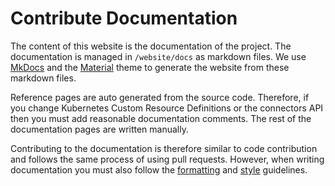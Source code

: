 # Contribute Documentation

The content of this website is the documentation of the project. The documentation is managed in `/website/docs` as markdown files. We use [MkDocs](https://www.mkdocs.org/) and the [Material](https://squidfunk.github.io/mkdocs-material/) theme to generate the website from these markdown files.

Reference pages are auto generated from the source code. Therefore, if you change Kubernetes Custom Resource Definitions or the connectors API then you must add reasonable documentation comments. The rest of the documentation pages are written manually.

Contributing to the documentation is therefore similar to code contribution and follows the same process of using pull requests. However, when writing documentation you must also follow the [formatting](./formatting) and [style](./style) guidelines.
